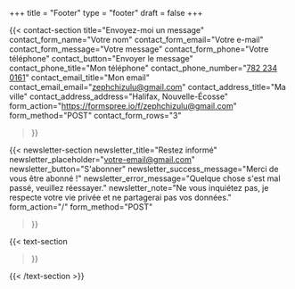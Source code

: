 +++
title =  "Footer"
type = "footer"
draft = false
+++


{{< contact-section
    title="Envoyez-moi un message" 
    contact_form_name="Votre nom"
    contact_form_email="Votre e-mail"
    contact_form_message="Votre message"
    contact_form_phone="Votre téléphone"
    contact_button="Envoyer le message"
    contact_phone_title="Mon téléphone"
    contact_phone_number="<a href='tel:+555666777'>782 234 0161</a>"
    contact_email_title="Mon email"
    contact_email_email="<a href='mailto:zephchizulu@gmail.com'>zephchizulu@gmail.com</a>"
    contact_address_title="Ma ville"
    contact_address_address="Halifax, Nouvelle-Écosse"
    form_action="https://formspree.io/f/zephchizulu@gmail.com"
    form_method="POST"
    contact_form_rows="3"
>}}

{{< newsletter-section 
    newsletter_title="Restez informé"
    newsletter_placeholder="votre-email@gmail.com"
    newsletter_button="S'abonner"
    newsletter_success_message="Merci de vous être abonné !"
    newsletter_error_message="Quelque chose s'est mal passé, veuillez réessayer."
    newsletter_note="Ne vous inquiétez pas, je respecte votre vie privée et ne partagerai pas vos données."
    form_action="/"
    form_method="POST"
>}}


{{< text-section

>}}



{{< /text-section >}}
